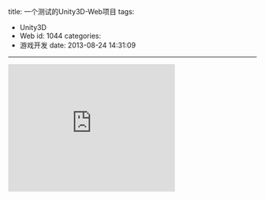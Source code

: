 title: 一个测试的Unity3D-Web项目
tags:
  - Unity3D
  - Web
id: 1044
categories:
  - 游戏开发
date: 2013-08-24 14:31:09
---

<iframe src="http://www.aemiot.com/U3D-Web/test/test.html" width="338" height="258" scrolling="no" frameborder="0"></iframe>

 